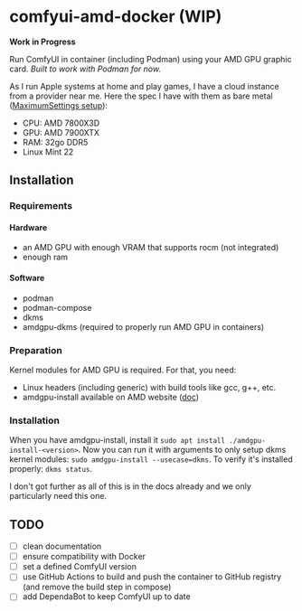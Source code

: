 # comfyui-amd-docker (WIP)

**Work in Progress**

Run ComfyUI in container (including Podman) using your AMD GPU graphic card.
*Built to work with Podman for now.*

As I run Apple systems at home and play games, I have a cloud instance from a provider near me. Here the spec I have with them as bare metal ([MaximumSettings setup](#maximumsettings-setup)):

- CPU: AMD 7800X3D
- GPU: AMD 7900XTX
- RAM: 32go DDR5
- Linux Mint 22

## Installation

### Requirements

#### Hardware

- an AMD GPU with enough VRAM that supports rocm (not integrated)
- enough ram

#### Software

- podman
- podman-compose
- dkms
- amdgpu-dkms (required to properly run AMD GPU in containers)

### Preparation

Kernel modules for AMD GPU is required. For that, you need:
- Linux headers (including generic) with build tools like gcc, g++, etc.
- amdgpu-install available on AMD website ([doc](https://rocm.docs.amd.com/projects/install-on-linux/en/latest/install/amdgpu-install.html))

### Installation

When you have amdgpu-install, install it `sudo apt install ./amdgpu-install-<version>`. Now you can run it with arguments to only setup dkms kernel modules: `sudo amdgpu-install --usecase=dkms`. To verify it's installed properly: `dkms status`.

I don't got further as all of this is in the docs already and we only particularly need this one.

## TODO

- [ ] clean documentation
- [ ] ensure compatibility with Docker
- [ ] set a defined ComfyUI version
- [ ] use GitHub Actions to build and push the container to GitHub registry (and remove the build step in compose)
- [ ] add DependaBot to keep ComfyUI up to date